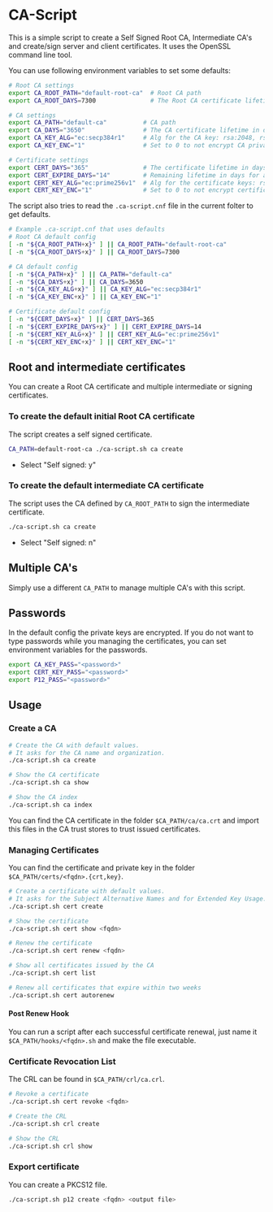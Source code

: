 # CA-Script

This is a simple script to create a Self Signed Root CA, Intermediate CA's and create/sign server and client certificates. It uses the OpenSSL command line tool.

You can use following environment variables to set some defaults:

```sh
# Root CA settings
export CA_ROOT_PATH="default-root-ca"  # Root CA path
export CA_ROOT_DAYS=7300               # The Root CA certificate lifetime in days

# CA settings
export CA_PATH="default-ca"          # CA path
export CA_DAYS="3650"                # The CA certificate lifetime in days
export CA_KEY_ALG="ec:secp384r1"     # Alg for the CA key: rsa:2048, rsa:4096, ec:prime256v1, ec:secp384r1
export CA_KEY_ENC="1"                # Set to 0 to not encrypt CA private keys

# Certificate settings
export CERT_DAYS="365"               # The certificate lifetime in days
export CERT_EXPIRE_DAYS="14"         # Remaining lifetime in days for autorenew
export CERT_KEY_ALG="ec:prime256v1"  # Alg for the certificate keys: rsa:2048, rsa:4096, ec:prime256v1, ec:secp384r1
export CERT_KEY_ENC="1"              # Set to 0 to not encrypt certificate private keys
```

The script also tries to read the `.ca-script.cnf` file in the current folter to get defaults.

```sh
# Example .ca-script.cnf that uses defaults
# Root CA default config
[ -n "${CA_ROOT_PATH+x}" ] || CA_ROOT_PATH="default-root-ca"
[ -n "${CA_ROOT_DAYS+x}" ] || CA_ROOT_DAYS=7300

# CA default config
[ -n "${CA_PATH+x}" ] || CA_PATH="default-ca"
[ -n "${CA_DAYS+x}" ] || CA_DAYS=3650
[ -n "${CA_KEY_ALG+x}" ] || CA_KEY_ALG="ec:secp384r1"
[ -n "${CA_KEY_ENC+x}" ] || CA_KEY_ENC="1"

# Certificate default config
[ -n "${CERT_DAYS+x}" ] || CERT_DAYS=365
[ -n "${CERT_EXPIRE_DAYS+x}" ] || CERT_EXPIRE_DAYS=14
[ -n "${CERT_KEY_ALG+x}" ] || CERT_KEY_ALG="ec:prime256v1"
[ -n "${CERT_KEY_ENC+x}" ] || CERT_KEY_ENC="1"
```

## Root and intermediate certificates

You can create a Root CA certificate and multiple intermediate or signing certificates.

### To create the default initial Root CA certificate

The script creates a self signed certificate.

```sh
CA_PATH=default-root-ca ./ca-script.sh ca create
```

- Select "Self signed: y"

### To create the default intermediate CA certificate

The script uses the CA defined by `CA_ROOT_PATH` to sign the intermediate certificate.

```sh
./ca-script.sh ca create
```

- Select "Self signed: n"

## Multiple CA's

Simply use a different `CA_PATH` to manage multiple CA's with this script.

## Passwords

In the default config the private keys are encrypted. If you do not want to type passwords while you managing the certificates, you can set environment variables for the passwords.

```sh
export CA_KEY_PASS="<password>"
export CERT_KEY_PASS="<password>"
export P12_PASS="<password>"
```

## Usage

### Create a CA

```sh
# Create the CA with default values.
# It asks for the CA name and organization.
./ca-script.sh ca create

# Show the CA certificate
./ca-script.sh ca show

# Show the CA index
./ca-script.sh ca index
```

You can find the CA certificate in the folder `$CA_PATH/ca/ca.crt` and import this files in the CA trust stores to trust issued certificates.

### Managing Certificates

You can find the certificate and private key in the folder `$CA_PATH/certs/<fqdn>.{crt,key}`.

```sh
# Create a certificate with default values.
# It asks for the Subject Alternative Names and for Extended Key Usage.
./ca-script.sh cert create

# Show the certificate
./ca-script.sh cert show <fqdn>

# Renew the certificate
./ca-script.sh cert renew <fqdn>

# Show all certificates issued by the CA
./ca-script.sh cert list

# Renew all certificates that expire within two weeks
./ca-script.sh cert autorenew
```

#### Post Renew Hook

You can run a script after each successful certificate renewal, just name it `$CA_PATH/hooks/<fqdn>.sh` and make the file executable.

### Certificate Revocation List

The CRL can be found in `$CA_PATH/crl/ca.crl`.

```sh
# Revoke a certificate
./ca-script.sh cert revoke <fqdn>

# Create the CRL
./ca-script.sh crl create

# Show the CRL
./ca-script.sh crl show
```

### Export certificate

You can create a PKCS12 file.

```sh
./ca-script.sh p12 create <fqdn> <output file>
```
